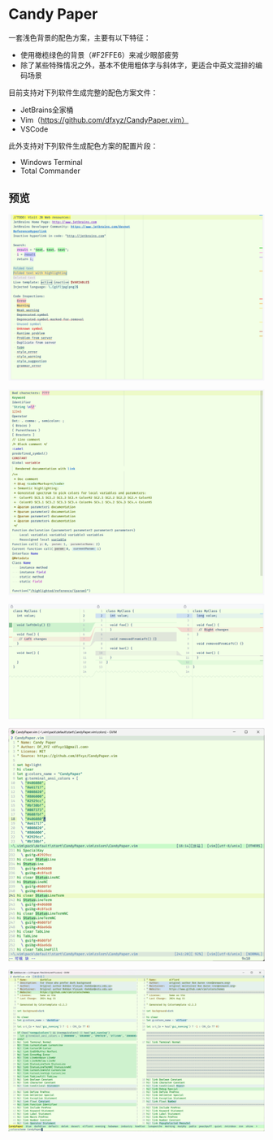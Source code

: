 # Candy Paper

一套浅色背景的配色方案，主要有以下特征：
* 使用橄榄绿色的背景（#F2FFE6）来减少眼部疲劳
* 除了某些特殊情况之外，基本不使用粗体字与斜体字，更适合中英文混排的编码场景

目前支持对下列软件生成完整的配色方案文件：
* JetBrains全家桶
* Vim（https://github.com/dfxyz/CandyPaper.vim）
* VSCode

此外支持对下列软件生成配色方案的配置片段：
* Windows Terminal
* Total Commander

## 预览

![Example1](https://raw.githubusercontent.com/dfxyz/CandyPaper/master/screenshots/jetbrains1.png)

![Example1](https://raw.githubusercontent.com/dfxyz/CandyPaper/master/screenshots/jetbrains2.png)

![Example1](https://raw.githubusercontent.com/dfxyz/CandyPaper/master/screenshots/jetbrains3.png)

![Example1](https://raw.githubusercontent.com/dfxyz/CandyPaper/master/screenshots/vim1.png)

![Example1](https://raw.githubusercontent.com/dfxyz/CandyPaper/master/screenshots/vim2.png)

